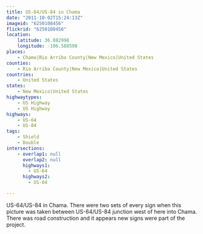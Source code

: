 ```yaml
---
title: US-64/US-84 in Chama
date: "2011-10-02T15:24:13Z"
imageid: "6250108456"
flickrid: "6250108456"
location:
    latitude: 36.882998
    longitude: -106.588598
places:
    - Chama|Rio Arriba County|New Mexico|United States
counties:
    - Rio Arriba County|New Mexico|United States
countries:
    - United States
states:
    - New Mexico|United States
highwaytypes:
    - US Highway
    - US Highway
highways:
    - US-64
    - US-84
tags:
    - Shield
    - Double
intersections:
    - overlap1: null
      overlap2: null
      highways1:
        - US-64
      highways2:
        - US-84

---
```

US-64/US-84 in Chama.  There were two sets of every sign when this picture was taken between US-64/US-84 junction west of here into Chama.  There was road construction and it appears new signs were part of the project.